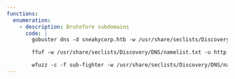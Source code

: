```yaml
---
functions:
  enumeration:
    - description: Brutefore subdomains
      code: |
        gobuster dns -d sneakycorp.htb -w /usr/share/seclists/Discovery/DNS/subdomains-top1million-5000.txt

        ffuf -w /usr/share/seclists/Discovery/DNS/namelist.txt -u http://10.10.10.197 -H "Host: FUZZ.sneakycorp.htb" -fc 301

        wfuzz -c -f sub-fighter -w /usr/share/seclists/Discovery/DNS/namelist.txt -u http://10.10.196.186 -H "Host: FUZZ.cmess.thm" [--hl 107]
---
```

